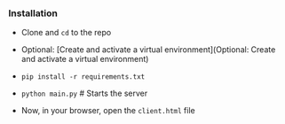 ### Installation

 - Clone and `cd` to the repo

 - Optional: [Create and activate a virtual environment](Optional: Create and activate a virtual environment)

 - `pip install -r requirements.txt`

 - `python main.py` # Starts the server

 - Now, in your browser, open the `client.html` file